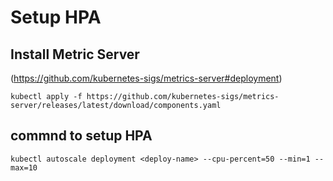 # Setup HPA

## Install Metric Server
(https://github.com/kubernetes-sigs/metrics-server#deployment)

`kubectl apply -f https://github.com/kubernetes-sigs/metrics-server/releases/latest/download/components.yaml`

## commnd to setup HPA
`kubectl autoscale deployment <deploy-name> --cpu-percent=50 --min=1 --max=10`
